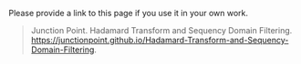 Please provide a link to this page if you use it in your own work.

> Junction Point. Hadamard Transform and Sequency Domain Filtering. https://junctionpoint.github.io/Hadamard-Transform-and-Sequency-Domain-Filtering.
